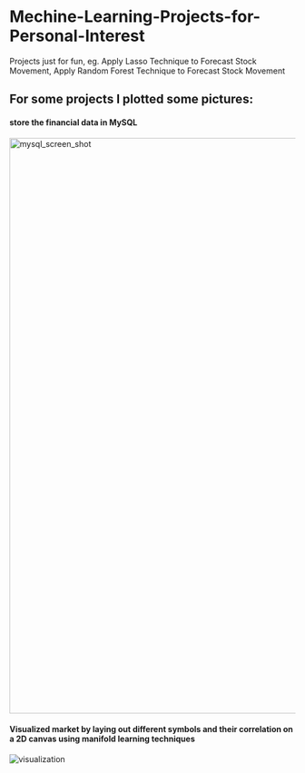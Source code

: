 # Mechine-Learning-Projects-for-Personal-Interest
Projects just for fun, eg. Apply Lasso Technique to Forecast Stock Movement, Apply Random Forest Technique to Forecast Stock Movement

## For some projects I plotted some pictures:

#### store the financial data in MySQL

<img width="1015" alt="mysql_screen_shot" src="https://user-images.githubusercontent.com/33269462/44306113-edaebe80-a355-11e8-8c1f-6706270b3c4f.png">



#### Visualized market by laying out different symbols and their correlation on a 2D canvas using manifold learning techniques

![visualization](https://user-images.githubusercontent.com/33269462/44306107-d8399480-a355-11e8-85df-f031a3a589a2.png)
